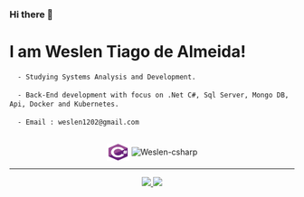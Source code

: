 ### Hi there 👋

<h1> I am Weslen Tiago de Almeida!
</h1>

      - Studying Systems Analysis and Development.
    
      - Back-End development with focus on .Net C#, Sql Server, Mongo DB, Api, Docker and Kubernetes.
      
      - Email : weslen1202@gmail.com
      
<div style="display: inline_block" align="center"><br>
  <img align="center" alt="Weslen-csharp" height="30" width="40" src="https://raw.githubusercontent.com/devicons/devicon/master/icons/csharp/csharp-original.svg">
  <img align="center" alt="Weslen-csharp" height="30" width="60" src="https://img.shields.io/badge/.NET-5C2D91?style=for-the-badge&logo=.net&logoColor=white">
      
***
      
<div align="center">
  <a href="https://github.com/WeslenAlmeida">
  <img height="150em" src="https://github-readme-stats.vercel.app/api?username=WeslenAlmeida&show_icons=true&theme=dracula&include_all_commits=true&count_private=true"/>
  <img height="150em" src="https://github-readme-stats.vercel.app/api/top-langs/?username=WeslenAlmeida&layout=compact&langs_count=7&theme=dracula"/>
</div>

